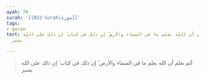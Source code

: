 ```yaml
---
ayah: 70
surah: '[[022-Surah|سورة]]'
tags:
- quran
text: ألم تعلم أن الله يعلم ما في السماء والأرض ۗ إن ذلك في كتاب ۚ إن ذلك على الله
  يسير

---
```

> ألم تعلم أن الله يعلم ما في السماء والأرض ۗ إن ذلك في كتاب ۚ إن ذلك على الله يسير
